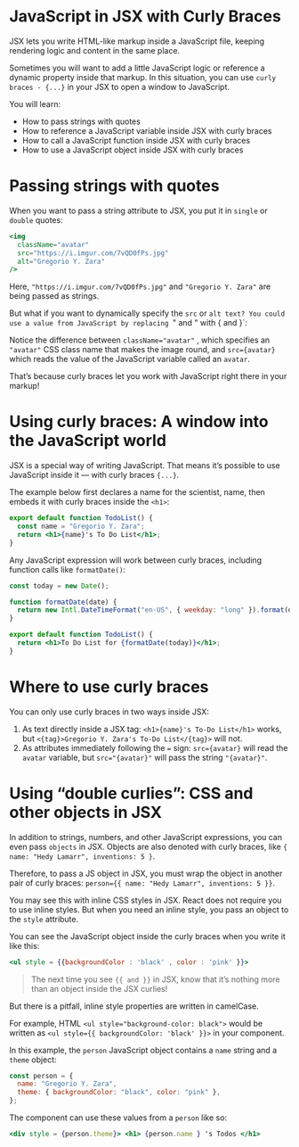 # JavaScript in JSX with Curly Braces

JSX lets you write HTML-like markup inside a JavaScript file, keeping rendering logic and content in the same place.

Sometimes you will want to add a little JavaScript logic or reference a dynamic property inside that markup. In this situation, you can use `curly braces - {...}` in your JSX to open a window to JavaScript.

You will learn:

- How to pass strings with quotes
- How to reference a JavaScript variable inside JSX with curly braces
- How to call a JavaScript function inside JSX with curly braces
- How to use a JavaScript object inside JSX with curly braces

# Passing strings with quotes

When you want to pass a string attribute to JSX, you put it in `single` or `double` quotes:

```jsx
<img
  className="avatar"
  src="https://i.imgur.com/7vQD0fPs.jpg"
  alt="Gregorio Y. Zara"
/>
```

Here, `"https://i.imgur.com/7vQD0fPs.jpg"` and `"Gregorio Y. Zara"` are being passed as strings.

But what if you want to dynamically specify the `src` or `alt text? You could use a value from JavaScript by replacing `" and " with { and }`:

Notice the difference between `className="avatar"` , which specifies an `"avatar"` CSS class name that makes the image round, and `src={avatar}` which reads the value of the JavaScript variable called an `avatar`.

That’s because curly braces let you work with JavaScript right there in your markup!

# Using curly braces: A window into the JavaScript world

JSX is a special way of writing JavaScript. That means it’s possible to use JavaScript inside it — with curly braces `{...}`.

The example below first declares a name for the scientist, name, then embeds it with curly braces inside the `<h1>`:

```jsx
export default function TodoList() {
  const name = "Gregorio Y. Zara";
  return <h1>{name}'s To Do List</h1>;
}
```

Any JavaScript expression will work between curly braces, including function calls like `formatDate()`:

```jsx
const today = new Date();

function formatDate(date) {
  return new Intl.DateTimeFormat("en-US", { weekday: "long" }).format(date);
}

export default function TodoList() {
  return <h1>To Do List for {formatDate(today)}</h1>;
}
```

# Where to use curly braces

You can only use curly braces in two ways inside JSX:

1. As text directly inside a JSX tag: `<h1>{name}'s To-Do List</h1>` works, but `<{tag}>Gregorio Y. Zara's To-Do List</{tag}>` will not.
2. As attributes immediately following the `=` sign: `src={avatar}` will read the `avatar` variable, but `src="{avatar}"` will pass the string `"{avatar}"`.

# Using “double curlies”: CSS and other objects in JSX

In addition to strings, numbers, and other JavaScript expressions, you can even pass `objects` in JSX. Objects are also denoted with curly braces, like `{ name: "Hedy Lamarr", inventions: 5 }`.

Therefore, to pass a JS object in JSX, you must wrap the object in another pair of curly braces: `person={{ name: "Hedy Lamarr", inventions: 5 }}`.

You may see this with inline CSS styles in JSX. React does not require you to use inline styles. But when you need an inline style, you pass an object to the `style` attribute.

You can see the JavaScript object inside the curly braces when you write it like this:

```jsx
<ul style = {{backgroundColor : 'black' , color : 'pink' }}>
```

> The next time you see `{{ and }}` in JSX, know that it’s nothing more than an object inside the JSX curlies!

But there is a pitfall, inline style properties are written in camelCase.

For example, HTML `<ul style="background-color: black">` would be written as `<ul style={{ backgroundColor: 'black' }}>` in your component.

In this example, the `person` JavaScript object contains a `name` string and a `theme` object:

```jsx
const person = {
  name: "Gregorio Y. Zara",
  theme: { backgroundColor: "black", color: "pink" },
};
```

The component can use these values from a `person` like so:

```jsx
<div style = {person.theme}> <h1> {person.name } 's Todos </h1>
```
